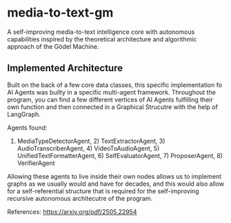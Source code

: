 # media-to-text-gm
A self-improving media-to-text intelligence core with autonomous capabilities inspired by the theoretical architecture and algorithmic approach of the Gödel Machine.

## Implemented Architecture

Built on the back of a few core data classes, this specific implementation fo AI Agents was builty in a specific multi-agent framework. Throughout the program, you can find a few different vertices of AI Agents fulfilling their own function and then connected in a Graphical Strucutre with the help of LangGraph. 

Agents found: 

1) MediaTypeDetectorAgent, 2) TextExtractorAgent, 3) AudioTranscriberAgent, 4) VideoToAudioAgent, 5) UnifiedTextFormatterAgent, 6) SelfEvaluatorAgent, 7) ProposerAgent, 8) VerifierAgent

Allowing these agents to live inside their own nodes allows us to implement graphs as we usually would and have for decades, and this would also allow for a self-referential structure that is required for the self-improving recursive autonomous architecutre of the program.

References: https://arxiv.org/pdf/2505.22954
